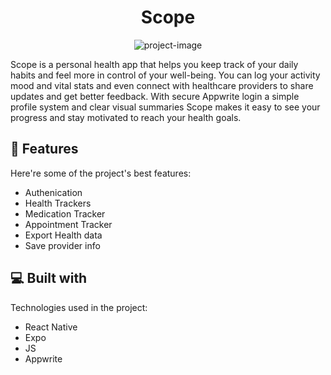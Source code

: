 <h1 align="center" id="title">Scope</h1>

<p align="center"><img src="https://socialify.git.ci/eokunbor/Scope-Full-Project-/image?language=1&amp;owner=1&amp;name=1&amp;stargazers=1&amp;theme=Light" alt="project-image"></p>

<p id="description">Scope is a personal health app that helps you keep track of your daily habits and feel more in control of your well-being. You can log your activity mood and vital stats and even connect with healthcare providers to share updates and get better feedback. With secure Appwrite login a simple profile system and clear visual summaries Scope makes it easy to see your progress and stay motivated to reach your health goals.</p>

  
  
<h2>🧐 Features</h2>

Here're some of the project's best features:

*   Authenication
*   Health Trackers
*   Medication Tracker
*   Appointment Tracker
*   Export Health data
*   Save provider info

  
  
<h2>💻 Built with</h2>

Technologies used in the project:

*   React Native
*   Expo
*   JS
*   Appwrite
